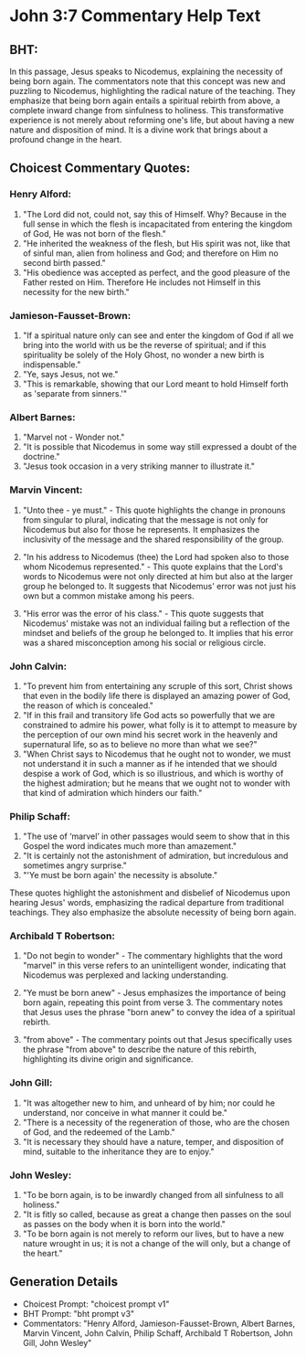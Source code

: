 # John 3:7 Commentary Help Text

## BHT:
In this passage, Jesus speaks to Nicodemus, explaining the necessity of being born again. The commentators note that this concept was new and puzzling to Nicodemus, highlighting the radical nature of the teaching. They emphasize that being born again entails a spiritual rebirth from above, a complete inward change from sinfulness to holiness. This transformative experience is not merely about reforming one's life, but about having a new nature and disposition of mind. It is a divine work that brings about a profound change in the heart.

## Choicest Commentary Quotes:
### Henry Alford:
1. "The Lord did not, could not, say this of Himself. Why? Because in the full sense in which the flesh is incapacitated from entering the kingdom of God, He was not born of the flesh."
2. "He inherited the weakness of the flesh, but His spirit was not, like that of sinful man, alien from holiness and God; and therefore on Him no second birth passed."
3. "His obedience was accepted as perfect, and the good pleasure of the Father rested on Him. Therefore He includes not Himself in this necessity for the new birth."

### Jamieson-Fausset-Brown:
1. "If a spiritual nature only can see and enter the kingdom of God if all we bring into the world with us be the reverse of spiritual; and if this spirituality be solely of the Holy Ghost, no wonder a new birth is indispensable."
2. "Ye, says Jesus, not we."
3. "This is remarkable, showing that our Lord meant to hold Himself forth as 'separate from sinners.'"

### Albert Barnes:
1. "Marvel not - Wonder not."
2. "It is possible that Nicodemus in some way still expressed a doubt of the doctrine."
3. "Jesus took occasion in a very striking manner to illustrate it."

### Marvin Vincent:
1. "Unto thee - ye must." - This quote highlights the change in pronouns from singular to plural, indicating that the message is not only for Nicodemus but also for those he represents. It emphasizes the inclusivity of the message and the shared responsibility of the group.

2. "In his address to Nicodemus (thee) the Lord had spoken also to those whom Nicodemus represented." - This quote explains that the Lord's words to Nicodemus were not only directed at him but also at the larger group he belonged to. It suggests that Nicodemus' error was not just his own but a common mistake among his peers.

3. "His error was the error of his class." - This quote suggests that Nicodemus' mistake was not an individual failing but a reflection of the mindset and beliefs of the group he belonged to. It implies that his error was a shared misconception among his social or religious circle.

### John Calvin:
1. "To prevent him from entertaining any scruple of this sort, Christ shows that even in the bodily life there is displayed an amazing power of God, the reason of which is concealed."
2. "If in this frail and transitory life God acts so powerfully that we are constrained to admire his power, what folly is it to attempt to measure by the perception of our own mind his secret work in the heavenly and supernatural life, so as to believe no more than what we see?"
3. "When Christ says to Nicodemus that he ought not to wonder, we must not understand it in such a manner as if he intended that we should despise a work of God, which is so illustrious, and which is worthy of the highest admiration; but he means that we ought not to wonder with that kind of admiration which hinders our faith."

### Philip Schaff:
1. "The use of ‘marvel’ in other passages would seem to show that in this Gospel the word indicates much more than amazement."
2. "It is certainly not the astonishment of admiration, but incredulous and sometimes angry surprise."
3. "'Ye must be born again' the necessity is absolute."

These quotes highlight the astonishment and disbelief of Nicodemus upon hearing Jesus' words, emphasizing the radical departure from traditional teachings. They also emphasize the absolute necessity of being born again.

### Archibald T Robertson:
1. "Do not begin to wonder" - The commentary highlights that the word "marvel" in this verse refers to an unintelligent wonder, indicating that Nicodemus was perplexed and lacking understanding.

2. "Ye must be born anew" - Jesus emphasizes the importance of being born again, repeating this point from verse 3. The commentary notes that Jesus uses the phrase "born anew" to convey the idea of a spiritual rebirth.

3. "from above" - The commentary points out that Jesus specifically uses the phrase "from above" to describe the nature of this rebirth, highlighting its divine origin and significance.

### John Gill:
1. "It was altogether new to him, and unheard of by him; nor could he understand, nor conceive in what manner it could be." 
2. "There is a necessity of the regeneration of those, who are the chosen of God, and the redeemed of the Lamb." 
3. "It is necessary they should have a nature, temper, and disposition of mind, suitable to the inheritance they are to enjoy."

### John Wesley:
1. "To be born again, is to be inwardly changed from all sinfulness to all holiness."
2. "It is fitly so called, because as great a change then passes on the soul as passes on the body when it is born into the world."
3. "To be born again is not merely to reform our lives, but to have a new nature wrought in us; it is not a change of the will only, but a change of the heart."


## Generation Details
- Choicest Prompt: "choicest prompt v1"
- BHT Prompt: "bht prompt v3"
- Commentators: "Henry Alford, Jamieson-Fausset-Brown, Albert Barnes, Marvin Vincent, John Calvin, Philip Schaff, Archibald T Robertson, John Gill, John Wesley"

